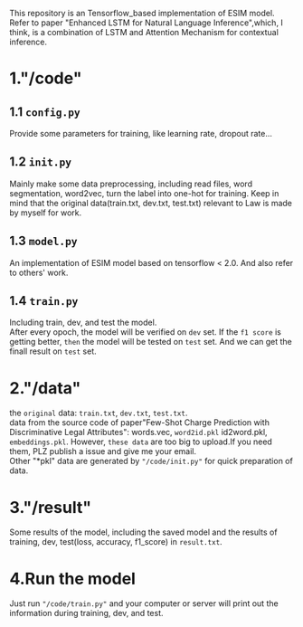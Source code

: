 This repository is an Tensorflow_based implementation of ESIM model. Refer to paper "Enhanced LSTM for Natural Language Inference",which, I think, is a combination of LSTM and Attention Mechanism for contextual inference.

# 1."/code"
## 1.1 `config.py`  
Provide some parameters for training, like learning rate, dropout rate...
## 1.2 `init.py`  
Mainly make some data preprocessing, including read files, word segmentation, word2vec, turn the label into one-hot for training. Keep in mind that the original data(train.txt, dev.txt, test.txt) relevant to Law is made by myself for work. 
## 1.3 `model.py` 
An implementation of ESIM model based on tensorflow < 2.0. And also refer to others' work. 
## 1.4 `train.py`  
Including train, dev, and test the model.  
After every opoch, the model will be verified on `dev` set. If the `f1 score` is getting better, `then` the model will be tested on `test` set. And we can get the finall result on `test` set.

# 2."/data"  
the `original` data: `train.txt`, `dev.txt`, `test.txt`.  
data from the source code of paper"Few-Shot Charge Prediction with Discriminative Legal Attributes": words.vec, `word2id.pkl`
id2word.pkl, `embeddings.pkl`. However, `these data` are too big to upload.If you need them, PLZ publish a issue and give me your email.  
Other "*pkl" data are generated by `"/code/init.py"` for quick preparation of data.

# 3."/result"  
Some results of the model, including the saved model and the results of training, dev, test(loss, accuracy, f1_score) in `result.txt`.

# 4.Run the model  
Just run `"/code/train.py"` and your computer or server will print out the information during training, dev, and test.

